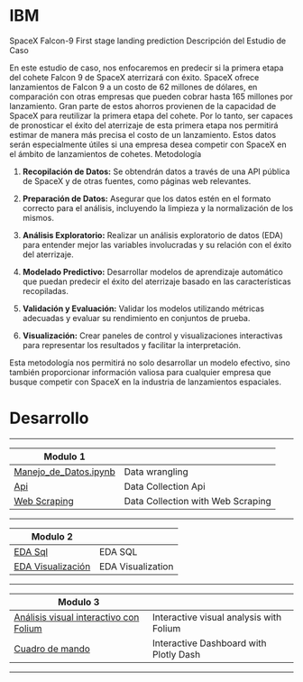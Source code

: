# IBM
SpaceX Falcon-9 First stage landing prediction
Descripción del Estudio de Caso

En este estudio de caso, nos enfocaremos en predecir si la primera etapa del cohete Falcon 9 de SpaceX aterrizará con éxito. SpaceX ofrece lanzamientos de Falcon 9 a un costo de 62 millones de dólares, en comparación con otras empresas que pueden cobrar hasta 165 millones por lanzamiento. Gran parte de estos ahorros provienen de la capacidad de SpaceX para reutilizar la primera etapa del cohete. Por lo tanto, ser capaces de pronosticar el éxito del aterrizaje de esta primera etapa nos permitirá estimar de manera más precisa el costo de un lanzamiento. Estos datos serán especialmente útiles si una empresa desea competir con SpaceX en el ámbito de lanzamientos de cohetes.
Metodología

 1.  **Recopilación de Datos:** Se obtendrán datos a través de una API pública de SpaceX y de otras fuentes, como páginas web relevantes.

 2.  **Preparación de Datos:** Asegurar que los datos estén en el formato correcto para el análisis, incluyendo la limpieza y la normalización de los mismos.

 3.  **Análisis Exploratorio:** Realizar un análisis exploratorio de datos (EDA) para entender mejor las variables involucradas y su relación con el éxito del aterrizaje.

 4.  **Modelado Predictivo:** Desarrollar modelos de aprendizaje automático que puedan predecir el éxito del aterrizaje basado en las características recopiladas.

  5.  **Validación y Evaluación:** Validar los modelos utilizando métricas adecuadas y evaluar su rendimiento en conjuntos de prueba.

  6.  **Visualización:** Crear paneles de control y visualizaciones interactivas para representar los resultados y facilitar la interpretación.

Esta metodología nos permitirá no solo desarrollar un modelo efectivo, sino también proporcionar información valiosa para cualquier empresa que busque competir con SpaceX en la industria de lanzamientos espaciales.

# Desarrollo
---

| Modulo 1                                                                                                                               |                                   |
| -------------------------------------------------------------------------------------------------------------------------------------- | --------------------------------- |
| [Manejo_de_Datos.ipynb](https://github.com/lucandro/IBM/blob/3b00a27346c7475a9e2b14fa89904711a9599de7/Manejo_de_Datos.ipynb)           | Data wrangling                    |
| [Api](https://github.com/lucandro/IBM/blob/c148166e82a80eba98c2f7e2f7f2720de11e1ac9/Recogida_de_Datos.ipynb)                           | Data Collection Api               |
| [Web Scraping](https://github.com/lucandro/IBM/blob/c148166e82a80eba98c2f7e2f7f2720de11e1ac9/Recogida_de_Datos_con_Web_Scraping.ipynb) | Data Collection with Web Scraping |

---

| Modulo 2                                                                                                                        |                   |
| ------------------------------------------------------------------------------------------------------------------------------- | ----------------- |
| [EDA Sql](https://github.com/lucandro/IBM/blob/3f13c2add835bffc5309d4ada0251a386fba4c31/EDA_Sql.ipynb)                          | EDA  SQL          |
| [EDA Visualización](https://github.com/lucandro/IBM/blob/ee243619c52c9ac26af164d328dcbd3b61e032ea/EDA_Visualizaci%C3%B3n.ipynb) | EDA Visualization |

---


| Modulo 3                                                                                                                        |                   |
| ------------------------------------------------------------------------------------------------------------------------------- | ----------------- |
| [Análisis visual interactivo con Folium](https://github.com/lucandro/IBM/blob/95f6b10e01242f9cafc58e143630ba84b04fdc4b/An%C3%A1lisis_visual_interactivo_con_Folium.ipynb)                          | Interactive visual analysis with Folium          |
| [Cuadro de mando](https://github.com/lucandro/IBM/blob/e7bda23df9d2c54e253cb03170a83c3ea4736821/Cuadro_de_Mando_Interactivo_con_Ploty_Dash.ipynb) | Interactive Dashboard with Plotly Dash  |


---


